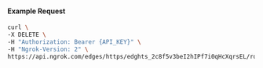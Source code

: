 <!-- Code generated for API Clients. DO NOT EDIT. -->

#### Example Request

```bash
curl \
-X DELETE \
-H "Authorization: Bearer {API_KEY}" \
-H "Ngrok-Version: 2" \
https://api.ngrok.com/edges/https/edghts_2c8f5v3beI2hIPf7i0qHcXqrsEL/routes/edghtsrt_2c8f5wfJagmLtzPgadUq3Y0VcvR/backend
```
